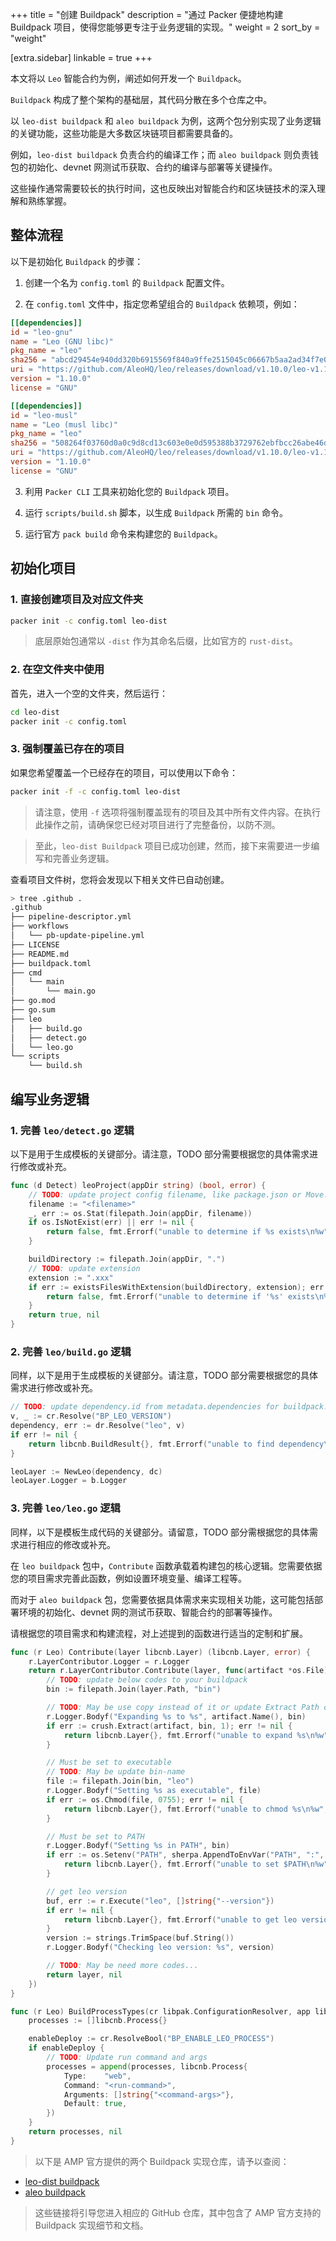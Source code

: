 +++
title = "创建 Buildpack"
description = "通过 Packer 便捷地构建 Buildpack 项目，使得您能够更专注于业务逻辑的实现。"
weight = 2
sort_by = "weight"

[extra.sidebar]
linkable = true
+++

本文将以 `Leo` 智能合约为例，阐述如何开发一个 `Buildpack`。

`Buildpack` 构成了整个架构的基础层，其代码分散在多个仓库之中。

以 `leo-dist buildpack` 和 `aleo buildpack` 为例，这两个包分别实现了业务逻辑的关键功能，这些功能是大多数区块链项目都需要具备的。

例如，`leo-dist buildpack` 负责合约的编译工作；而 `aleo buildpack` 则负责钱包的初始化、devnet 网测试币获取、合约的编译与部署等关键操作。

这些操作通常需要较长的执行时间，这也反映出对智能合约和区块链技术的深入理解和熟练掌握。

## 整体流程

以下是初始化 `Buildpack` 的步骤：

1. 创建一个名为 `config.toml` 的 `Buildpack` 配置文件。

2. 在 `config.toml` 文件中，指定您希望组合的 `Buildpack` 依赖项，例如：

```toml
[[dependencies]]
id = "leo-gnu"
name = "Leo (GNU libc)"
pkg_name = "leo"
sha256 = "abcd29454e940dd320b6915569f840a9ffe2515045c06667b5aa2ad34f7e0320"
uri = "https://github.com/AleoHQ/leo/releases/download/v1.10.0/leo-v1.10.0-x86_64-unknown-linux-gnu.zip"
version = "1.10.0"
license = "GNU"

[[dependencies]]
id = "leo-musl"
name = "Leo (musl libc)"
pkg_name = "leo"
sha256 = "508264f03760d0a0c9d8cd13c603e0e0d595388b3729762ebfbcc26abe46d667"
uri = "https://github.com/AleoHQ/leo/releases/download/v1.10.0/leo-v1.10.0-x86_64-unknown-linux-musl.zip"
version = "1.10.0"
license = "GNU"
```

3. 利用 `Packer CLI` 工具来初始化您的 `Buildpack` 项目。

4. 运行 `scripts/build.sh` 脚本，以生成 `Buildpack` 所需的 `bin` 命令。

5. 运行官方 `pack build` 命令来构建您的 `Buildpack`。

## 初始化项目

### 1. 直接创建项目及对应文件夹

```bash
packer init -c config.toml leo-dist
```

> 底层原始包通常以 `-dist` 作为其命名后缀，比如官方的 `rust-dist`。

### 2. 在空文件夹中使用

首先，进入一个空的文件夹，然后运行：

```bash
cd leo-dist
packer init -c config.toml
```

### 3. 强制覆盖已存在的项目

如果您希望覆盖一个已经存在的项目，可以使用以下命令：

```bash
packer init -f -c config.toml leo-dist
```

> 请注意，使用 `-f` 选项将强制覆盖现有的项目及其中所有文件内容。在执行此操作之前，请确保您已经对项目进行了完整备份，以防不测。

> 至此，`leo-dist Buildpack` 项目已成功创建，然而，接下来需要进一步编写和完善业务逻辑。

查看项目文件树，您将会发现以下相关文件已自动创建。

```bash
> tree .github .
.github
├── pipeline-descriptor.yml
├── workflows
│   └── pb-update-pipeline.yml
├── LICENSE
├── README.md
├── buildpack.toml
├── cmd
│   └── main
│       └── main.go
├── go.mod
├── go.sum
├── leo
│   ├── build.go
│   ├── detect.go
│   └── leo.go
└── scripts
    └── build.sh
```

## 编写业务逻辑

### 1. 完善 `leo/detect.go` 逻辑

以下是用于生成模板的关键部分。请注意，TODO 部分需要根据您的具体需求进行修改或补充。

```go
func (d Detect) leoProject(appDir string) (bool, error) {
	// TODO: update project config filename, like package.json or Move.toml
	filename := "<filename>"
	_, err := os.Stat(filepath.Join(appDir, filename))
	if os.IsNotExist(err) || err != nil {
		return false, fmt.Errorf("unable to determine if %s exists\n%w", filename, err)
	}

	buildDirectory := filepath.Join(appDir, ".")
	// TODO: update extension
	extension := ".xxx"
	if err := existsFilesWithExtension(buildDirectory, extension); err != nil {
		return false, fmt.Errorf("unable to determine if '%s' exists\n%w", extension, err)
	}
	return true, nil
}
```

### 2. 完善 `leo/build.go` 逻辑

同样，以下是用于生成模板的关键部分。请注意，TODO 部分需要根据您的具体需求进行修改或补充。

```go
// TODO: update dependency.id from metadata.dependencies for buildpack.toml
v, _ := cr.Resolve("BP_LEO_VERSION")
dependency, err := dr.Resolve("leo", v)
if err != nil {
    return libcnb.BuildResult{}, fmt.Errorf("unable to find dependency\n%w", err)
}

leoLayer := NewLeo(dependency, dc)
leoLayer.Logger = b.Logger
```

### 3. 完善 `leo/leo.go` 逻辑

同样，以下是模板生成代码的关键部分。请留意，TODO 部分需根据您的具体需求进行相应的修改或补充。

在 `leo buildpack` 包中，`Contribute` 函数承载着构建包的核心逻辑。您需要依据您的项目需求完善此函数，例如设置环境变量、编译工程等。

而对于 `aleo buildpack` 包，您需要依据具体需求来实现相关功能，这可能包括部署环境的初始化、devnet 网的测试币获取、智能合约的部署等操作。

请根据您的项目需求和构建流程，对上述提到的函数进行适当的定制和扩展。

```go
func (r Leo) Contribute(layer libcnb.Layer) (libcnb.Layer, error) {
	r.LayerContributor.Logger = r.Logger
	return r.LayerContributor.Contribute(layer, func(artifact *os.File) (libcnb.Layer, error) {
		// TODO: update below codes to your buildpack
		bin := filepath.Join(layer.Path, "bin")

		// TODO: May be use copy instead of it or update Extract Path or stripComponents=1
		r.Logger.Bodyf("Expanding %s to %s", artifact.Name(), bin)
		if err := crush.Extract(artifact, bin, 1); err != nil {
			return libcnb.Layer{}, fmt.Errorf("unable to expand %s\n%w", artifact.Name(), err)
		}

		// Must be set to executable
		// TODO: May be update bin-name
		file := filepath.Join(bin, "leo")
		r.Logger.Bodyf("Setting %s as executable", file)
		if err := os.Chmod(file, 0755); err != nil {
			return libcnb.Layer{}, fmt.Errorf("unable to chmod %s\n%w", file, err)
		}

		// Must be set to PATH
		r.Logger.Bodyf("Setting %s in PATH", bin)
		if err := os.Setenv("PATH", sherpa.AppendToEnvVar("PATH", ":", bin)); err != nil {
			return libcnb.Layer{}, fmt.Errorf("unable to set $PATH\n%w", err)
		}

		// get leo version
		buf, err := r.Execute("leo", []string{"--version"})
		if err != nil {
			return libcnb.Layer{}, fmt.Errorf("unable to get leo version\n%w", err)
		}
		version := strings.TrimSpace(buf.String())
		r.Logger.Bodyf("Checking leo version: %s", version)

		// TODO: May be need more codes...
		return layer, nil
	})
}

func (r Leo) BuildProcessTypes(cr libpak.ConfigurationResolver, app libcnb.Application) ([]libcnb.Process, error) {
	processes := []libcnb.Process{}

	enableDeploy := cr.ResolveBool("BP_ENABLE_LEO_PROCESS")
	if enableDeploy {
		// TODO: Update run command and args
		processes = append(processes, libcnb.Process{
			Type:    "web",
			Command: "<run-command>",
			Arguments: []string{"<command-args>"},
			Default: true,
		})
	}
	return processes, nil
}
```

> 以下是 AMP 官方提供的两个 Buildpack 实现仓库，请予以查阅：

* [leo-dist buildpack](https://github.com/amp-buildpacks/leo-dist/tree/main/leo)
* [aleo buildpack](https://github.com/amp-buildpacks/aleo/tree/main/aleo)

> 这些链接将引导您进入相应的 GitHub 仓库，其中包含了 AMP 官方支持的 Buildpack 实现细节和文档。
